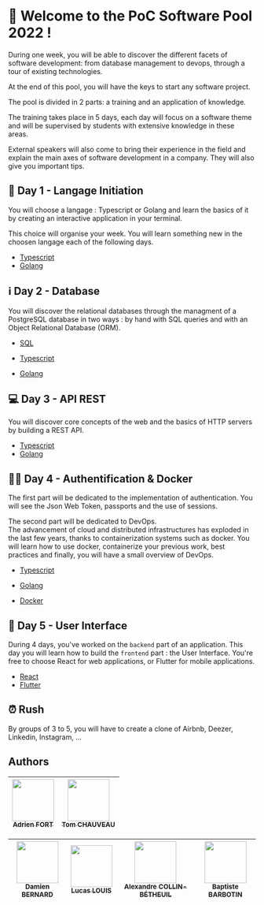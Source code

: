 # :wave: Welcome to the PoC Software Pool 2022 !

During one week, you will be able to discover the different facets of software development: from database management to devops, through a tour of existing technologies.

At the end of this pool, you will have the keys to start any software project.

The pool is divided in 2 parts: a training and an application of knowledge.

The training takes place in 5 days, each day will focus on a software theme and will be supervised by students with extensive knowledge in these areas.

External speakers will also come to bring their experience in the field and explain the main axes of software development in a company. They will also give you important tips.

## :open_book: Day 1 - Langage Initiation

You will choose a langage : Typescript or Golang and learn the basics of it by creating an interactive application in your terminal.

This choice will organise your week. You will learn something new in the choosen langage each of the following days.

- [Typescript](./day01/Typescript/)
- [Golang](./day01/Golang/)

## :information_source: Day 2 - Database

You will discover the relational databases through the managment of a PostgreSQL database in two ways : by hand with SQL queries and with an Object Relational Database (ORM).

- [SQL](./day02/1%20-%20SQL/)

- [Typescript](./day02/2%20-%20ORM/Typescript/)
- [Golang](./day02/2%20-%20ORM/Golang/)

## :computer: Day 3 - API REST

You will discover core concepts of the web and the basics of HTTP servers by building a REST API.

- [Typescript](./day03/Typescript/)
- [Golang](./day03/Golang/)

## :policeman: Day 4 - Authentification & Docker

The first part will be dedicated to the implementation of authentication. You will see the Json Web Token, passports and the use of sessions.

The second part will be dedicated to DevOps.\
The advancement of cloud and distributed infrastructures has exploded in the last few years, thanks to containerization systems such as docker. You will learn how to use docker, containerize your previous work, best practices and finally, you will have a small overview of DevOps.

- [Typescript](./day04/1%20-%20Auth/Typescript/)
- [Golang](./day04/1%20-%20Auth/Golang)

- [Docker](./day04/2%20-%20Docker/)

## :rose: Day 5 - User Interface

During 4 days, you've worked on the `backend` part of an application. This day you will learn how to build the `frontend` part : the User Interface. You're free to choose React for web applications, or Flutter for mobile applications.

- [React](./day05/React/)
- [Flutter](./day05/Flutter/)

## :alarm_clock: Rush

By groups of 3 to 5, you will have to create a clone of Airbnb, Deezer, Linkedin, Instagram, ...

## Authors

| [<img src="https://github.com/adrienfort.png?size=85" width=85><br><sub>Adrien FORT</sub>](https://github.com/adrienfort) | [<img src="https://github.com/TomChv.png?size=85" width=85><br><sub>Tom CHAUVEAU</sub>](https://github.com/TomChv)
| :---: | :---: |

| [<img src="https://github.com/Encorpluptit.png?size=85" width=85><br><sub>Damien BERNARD</sub>](https://github.com/Encorpluptit) | [<img src="https://github.com/lucas-louis.png?size=85" width=85><br><sub>Lucas LOUIS</sub>](https://github.com/lucas-louis) | [<img src="https://github.com/AlexandreCollin.png?size=85" width=85><br><sub>Alexandre COLLIN-BÉTHEUIL</sub>](https://github.com/AlexandreCollin) | [<img src="https://github.com/barbo69.png?size=85" width=85><br><sub>Baptiste BARBOTIN</sub>](https://github.com/barbo69)
| :---: | :---: | :---: | :---: |
